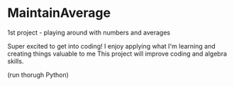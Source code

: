 # MaintainAverage
1st project - playing around with numbers and averages

Super excited to get into coding!
I enjoy applying what I'm learning and creating things valuable to me
This project will improve coding and algebra skills.

(run thorugh Python)

